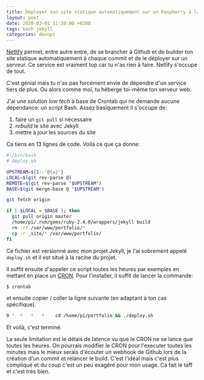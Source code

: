 ```yaml
---
title: Déployer son site statique automatiquement sur un Raspberry à la manière de Netlify
layout: post
date: 2020-03-01 11:20:00 +0200
tags: bash jekyll
categories: devops
---
```


[Netlify](https://www.netlify.com/) permet, entre autre entre, de se brancher à Github et de builder ton site statique automatiquement à chaque commit et de le déployer sur un serveur. Ce service est vraiment top car tu n'as rien à faire. Netlify s'occupe de tout.

C'est génial mais tu n'as pas forcément envie de dépendre d'un service tiers de plus. Ou alors comme moi, tu héberge toi-même ton serveur web.

J'ai une solution _low tech_ à base de Crontab qui ne demande aucune dépendance: un script Bash. Assez basiquement il s'occupe de:

1. faire un `git pull` si nécessaire
2. _rebuild_ le site avec Jekyll
3. mettre à jour les sources du site

Ca tiens en 13 lignes de code. Voilà ce que ça donne:

~~~bash
#!/bin/bash
# deploy.sh

UPSTREAM=${1:-'@{u}'}
LOCAL=$(git rev-parse @)
REMOTE=$(git rev-parse "$UPSTREAM")
BASE=$(git merge-base @ "$UPSTREAM")

git fetch origin

if [ $LOCAL = $BASE ]; then
  git pull origin master
  /home/pi/.rvm/gems/ruby-2.4.0/wrappers/jekyll build
  rm -rf /var/www/portfolio/*
  cp -r _site/* /var/www/portfolio/
fi
~~~

Ce fichier est versionné avec mon projet Jekyll, je l'ai sobrement appelé `deploy.sh` et il est situé à la racine du projet.

Il suffit ensuite d'appeler ce script toutes les heures par exemples en mettant en place un [CRON](https://fr.wikipedia.org/wiki/Cron#crontab). Pour l'installer, il suffit de lancer la commande:

~~~bash
$ crontab
~~~

et ensuite copier / coller la ligne suivante (en adaptant à ton cas spécifique).

~~~bash
0 *  *   *   *    cd /home/pi/portfolio && ./deploy.sh
~~~

Et voilà, c'est terminé.

La seule limitation est le délais de latence vu que le CRON ne se lance que toutes les heures. On pourrais modifier le CRON pour l'executer toutes les minutes mais le mieux serais d'écouter un webhook de Github lors de la création d'un commit et relancer le build. C'est l'idéal mais c'est plus compliqué et du coup c'est un peu exagéré pour mon usage. Ca fait le taff et c'est très bien.
